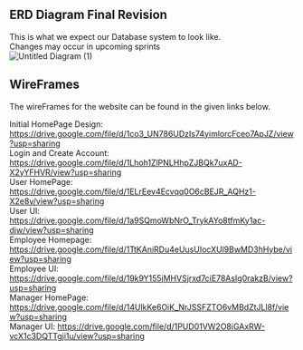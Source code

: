 ## ERD Diagram Final Revision
This is what we expect our Database system to look like.<br>
Changes may occur in upcoming sprints<br>
![Untitled Diagram (1)](https://user-images.githubusercontent.com/110325018/226272837-9fcdae6b-7057-4288-b8c0-ea31bd268364.jpg) <br>

## WireFrames

The wireFrames for the website can be found in the given links below.

Initial HomePage Design: https://drive.google.com/file/d/1co3_UN786UDzIs74yimlorcFceo7ApJZ/view?usp=sharing <br>
Login and Create Account: https://drive.google.com/file/d/1Lhoh1ZlPNLHhpZJBQk7uxAD-X2yYFHVR/view?usp=sharing <br>
User HomePage: https://drive.google.com/file/d/1ELrEev4Ecvqq0O6cBEJR_AQHz1-X2e8y/view?usp=sharing <br>
User UI: https://drive.google.com/file/d/1a9SQmoWbNrO_TrykAYo8tfmKy1ac-djw/view?usp=sharing <br>
Employee Homepage: https://drive.google.com/file/d/1TtKAniRDu4eUusUIocXUl9BwMD3hHybe/view?usp=sharing <br>
Employee UI: https://drive.google.com/file/d/19k9Y155jMHVSjrxd7ciE78AsIg0rakzB/view?usp=sharing <br>
Manager HomePage: https://drive.google.com/file/d/14UlkKe6OiK_NrJSSFZTO6vMBdZtJLl8f/view?usp=sharing <br>
Manager UI: https://drive.google.com/file/d/1PUD01VW2O8iGAxRW-vcX1c3DQTTgji1u/view?usp=sharing <br>
